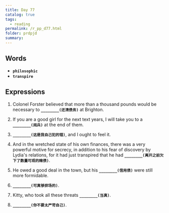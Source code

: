 ```yaml
---
title: Day 77
catalog: true
tags: 
  - reading
permalink: /r_pp_d77.html
folder: prdpjd
summary: 
---
```


## Words

-   <b data-toggle="tooltip" data-original-title="{{site.data.glossary.philosophic}}">`philosophic`</b>
-   <b data-toggle="tooltip" data-original-title="{{site.data.glossary.transpire}}">`transpire`</b>

## Expressions

1.  Colonel Forster believed that more than a thousand pounds would be necessary to <b data-toggle="tooltip" data-original-title="{{site.data.answers.d77_a}}">`________(还清债务)`</b> at Brighton.

2.  If you are a good girl for the next text years, I will take you to a <b data-toggle="tooltip" data-original-title="{{site.data.answers.d77_b}}">`________(阅兵)`</b> at the end of them.

3.  <b data-toggle="tooltip" data-original-title="{{site.data.answers.d77_c}}">`________(这是我自己犯的错)`</b>, and I ought to feel it.

4.  And in the wretched state of his own finances, there was a very powerful motive for secrecy, in addition to his fear of discovery by Lydia's relations, for it had just transpired that he had <b data-toggle="tooltip" data-original-title="{{site.data.answers.d77_d}}">`________(离开之前欠下了数量可观的赌债)`</b>.

5.  He owed a good deal in the town, but his <b data-toggle="tooltip" data-original-title="{{site.data.answers.d77_e}}">`________(信用债)`</b> were still more formidable.

6.  <b data-toggle="tooltip" data-original-title="{{site.data.answers.d77_f}}">`________(可真够排场的)`</b>.

7.  Kitty, who took all these threats <b data-toggle="tooltip" data-original-title="{{site.data.answers.d77_g}}">`________(当真)`</b>.

8.  <b data-toggle="tooltip" data-original-title="{{site.data.answers.d77_h}}">`________(你不要太严苛自己)`</b>.